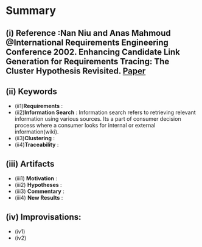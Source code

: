 # Summary
## (i) Reference :Nan Niu and Anas Mahmoud @International Requirements Engineering Conference 2002. Enhancing Candidate Link Generation for Requirements Tracing: The Cluster Hypothesis Revisited. [Paper](http://ieeexplore.ieee.org/xpl/articleDetails.jsp?arnumber=6345842)

## (ii) Keywords

  * (ii1)**Requirements** : 
  * (ii2)**Information Search** : Information search refers to retrieving relevant information using various sources. Its a part of consumer decision process where a consumer looks for internal or external information(wiki).
  * (ii3)**Clustering** : 
  * (ii4)**Traceability**  :  

## (iii) Artifacts
  * (iii1) **Motivation** :
  * (iii2) **Hypotheses** : 
  * (iii3) **Commentary** :
  * (iii4) **New Results** :
## (iv) Improvisations:
  * (iv1) 
  * (iv2) 
